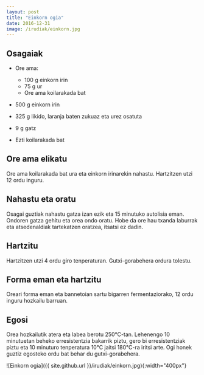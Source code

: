 ```yaml
---
layout: post
title: "Einkorn ogia"
date: 2016-12-31
image: /irudiak/einkorn.jpg
---
```


##  Osagaiak

* Ore ama:
  
  * 100 g einkorn irin
  * 75 g ur
  * Ore ama koilarakada bat

* 500 g einkorn irin 

* 325 g likido, laranja baten zukuaz eta urez osatuta

* 9 g gatz

* Ezti koilarakada bat

## Ore ama elikatu

Ore ama koilarakada bat ura eta einkorn irinarekin nahastu. Hartzitzen utzi 12 ordu inguru. 

## Nahastu eta oratu

Osagai guztiak nahastu gatza izan ezik eta 15 minutuko autolisia
eman. Ondoren gatza gehitu eta orea ondo oratu. Hobe da ore hau txanda
laburrak eta atsedenaldiak tartekatzen oratzea, itsatsi ez dadin. 

## Hartzitu

Hartzitzen utzi 4 ordu giro tenperaturan. Gutxi-gorabehera ordura
tolestu.

## Forma eman eta hartzitu

Oreari forma eman eta bannetoian sartu bigarren fermentaziorako, 12
ordu inguru hozkailu barruan.

## Egosi

Orea hozkailutik atera eta labea berotu 250&deg;C-tan. Lehenengo 10
minutuetan beheko erresistentzia bakarrik piztu, gero bi
erresistentziak piztu eta 10 minuturo tenperatura 10&deg;C jaitsi
180&deg;C-ra iritsi arte. Ogi honek guztiz egosteko ordu bat behar du
gutxi-gorabehera.

![Einkorn ogia]({{ site.github.url }}/irudiak/einkorn.jpg){:width="400px"}
